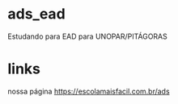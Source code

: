 # ads_ead
Estudando para EAD para UNOPAR/PITÁGORAS

# links
nossa página https://escolamaisfacil.com.br/ads
